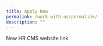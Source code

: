 ```yaml
---
title: Apply Now
permalink: /work-with-us/permalink/
description: ""
---
```

New HR CMS   website link